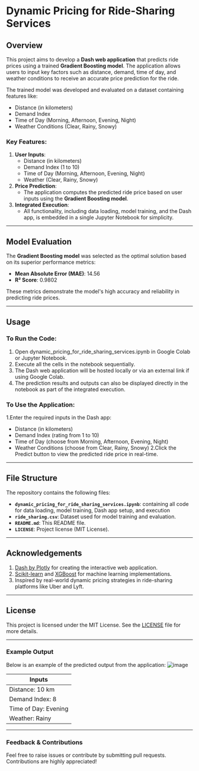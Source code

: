 # Dynamic Pricing for Ride-Sharing Services

## Overview
This project aims to develop a **Dash web application** that predicts ride prices using a trained **Gradient Boosting model**. The application allows users to input key factors such as distance, demand, time of day, and weather conditions to receive an accurate price prediction for the ride.  

The trained model was developed and evaluated on a dataset containing features like:
- Distance (in kilometers)
- Demand Index
- Time of Day (Morning, Afternoon, Evening, Night)
- Weather Conditions (Clear, Rainy, Snowy)

### Key Features:
1. **User Inputs**:
   - Distance (in kilometers)
   - Demand Index (1 to 10)
   - Time of Day (Morning, Afternoon, Evening, Night)
   - Weather (Clear, Rainy, Snowy)
2. **Price Prediction**:
   - The application computes the predicted ride price based on user inputs using the **Gradient Boosting model**.
3. **Integrated Execution**:
   - All functionality, including data loading, model training, and the Dash app, is embedded in a single Jupyter Notebook for simplicity.

---

## Model Evaluation
The **Gradient Boosting model** was selected as the optimal solution based on its superior performance metrics:
- **Mean Absolute Error (MAE)**: 14.56
- **R² Score**: 0.9802  

These metrics demonstrate the model's high accuracy and reliability in predicting ride prices.

---

## Usage
### To Run the Code:
1. Open dynamic_pricing_for_ride_sharing_services.ipynb in Google Colab or Jupyter Notebook.
2. Execute all the cells in the notebook sequentially.
3. The Dash web application will be hosted locally or via an external link if using Google Colab.
4. The prediction results and outputs can also be displayed directly in the notebook as part of the integrated execution.
   
### To Use the Application:
1.Enter the required inputs in the Dash app:
 - Distance (in kilometers)
 - Demand Index (rating from 1 to 10)
 - Time of Day (choose from Morning, Afternoon, Evening, Night)
 - Weather Conditions (choose from Clear, Rainy, Snowy)
2.Click the Predict button to view the predicted ride price in real-time.

---

## File Structure
The repository contains the following files:
- **`dynamic_pricing_for_ride_sharing_services.ipynb`**: containing all code for data loading, model training, Dash app setup, and execution
- **`ride_sharing.csv`**: Dataset used for model training and evaluation.
- **`README.md`**: This README file.
- **`LICENSE`**: Project license (MIT License).

---

## Acknowledgements
1. [Dash by Plotly](https://dash.plotly.com/) for creating the interactive web application.
2. [Scikit-learn](https://scikit-learn.org/) and [XGBoost](https://xgboost.readthedocs.io/) for machine learning implementations.
3. Inspired by real-world dynamic pricing strategies in ride-sharing platforms like Uber and Lyft.

---

## License
This project is licensed under the MIT License. See the [LICENSE](LICENSE) file for more details.

---

### Example Output
Below is an example of the predicted output from the application:
![image](https://github.com/user-attachments/assets/c8169679-479b-40de-a037-80a9e4568190)

|      **Inputs**       | 
|-----------------------|
| Distance: 10 km       |   
| Demand Index: 8       |                         
| Time of Day: Evening  |                         
| Weather: Rainy        |                         



---

### Feedback & Contributions
Feel free to raise issues or contribute by submitting pull requests. Contributions are highly appreciated!
